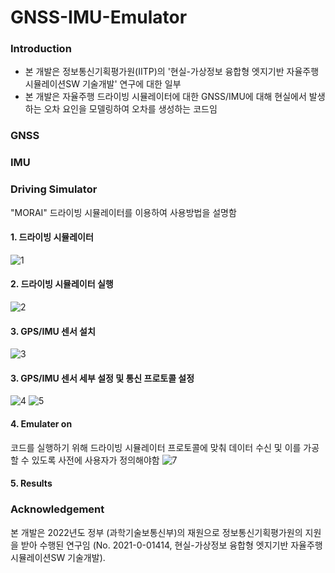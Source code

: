 # GNSS-IMU-Emulator

### Introduction
- 본 개발은 정보통신기획평가원(IITP)의 '현실-가상정보 융합형 엣지기반 자율주행 시뮬레이션SW 기술개발' 연구에 대한 일부 
- 본 개발은 자율주행 드라이빙 시뮬레이터에 대한 GNSS/IMU에 대해 현실에서 발생하는 오차 요인을 모델링하여 오차를 생성하는 코드임 


### GNSS


### IMU 

### Driving Simulator

"MORAI" 드라이빙 시뮬레이터를 이용하여 사용방법을 설명함

#### 1. 드라이빙 시뮬레이터
![1](https://user-images.githubusercontent.com/80453237/206969052-007d314a-7f73-44a5-90f6-284785d709c6.JPG)

#### 2. 드라이빙 시뮬레이터 실행
![2](https://user-images.githubusercontent.com/80453237/206969229-56206e63-b988-435c-87e3-e08c9b8c0cf8.JPG)

#### 3. GPS/IMU 센서 설치
![3](https://user-images.githubusercontent.com/80453237/206969277-1e653d75-9060-47b3-90ec-25cf735da4d4.JPG)

#### 3. GPS/IMU 센서 세부 설정 및 통신 프로토콜 설정
![4](https://user-images.githubusercontent.com/80453237/206969465-2dd7075c-ee1f-454b-8363-168573ab6d68.JPG)
![5](https://user-images.githubusercontent.com/80453237/206969468-e8abb951-9b50-40e9-9dc1-e268b07dfb92.JPG)
 
 #### 4. Emulater on
 코드를 실행하기 위해 드라이빙 시뮬레이터 프로토콜에 맞춰 데이터 수신 및 이를 가공할 수 있도록 사전에 사용자가 정의해야함 
 ![7](https://user-images.githubusercontent.com/80453237/206980723-50dac708-de24-48c4-b3bd-49fd93e7c873.JPG)
 
 #### 5. Results

### Acknowledgement
본 개발은 2022년도 정부 (과학기술보통신부)의 재원으로 정보통신기획평가원의 지원을 받아 수행된 연구임 (No. 2021-0-01414, 현실-가상정보 융합형 엣지기반 자율주행 시뮬레이션SW 기술개발).
 
